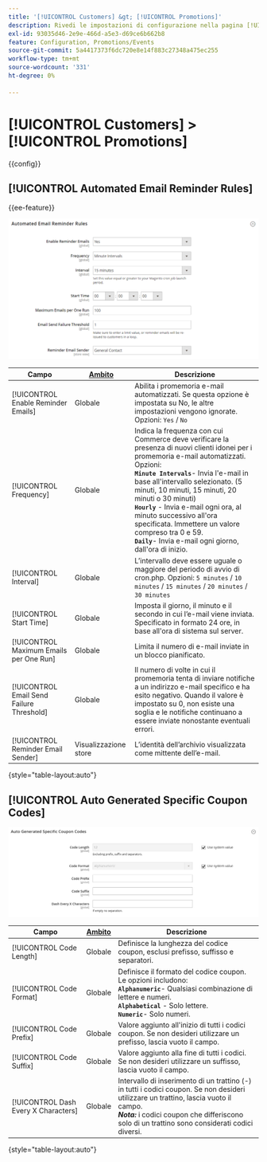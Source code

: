```yaml
---
title: '[!UICONTROL Customers] &gt; [!UICONTROL Promotions]'
description: Rivedi le impostazioni di configurazione nella pagina [!UICONTROL Customers] &gt; [!UICONTROL Promotions] dell'amministratore di Commerce.
exl-id: 93035d46-2e9e-466d-a5e3-d69ce6b662b8
feature: Configuration, Promotions/Events
source-git-commit: 5a4417373f6dc720e8e14f883c27348a475ec255
workflow-type: tm+mt
source-wordcount: '331'
ht-degree: 0%

---
```


# [!UICONTROL Customers] > [!UICONTROL Promotions]

{{config}}

## [!UICONTROL Automated Email Reminder Rules]

{{ee-feature}}

![Regole promemoria e-mail automatizzati](./assets/promotions-automated-email-reminder-rules.png)<!-- zoom -->

<!-- [Automated Email Reminder Rules](https://experienceleague.adobe.com/en/docs/commerce-admin/marketing/communications/email-reminders/email-reminder-rules#configure-email-reminders) -->

| Campo | [Ambito](../../getting-started/websites-stores-views.md#scope-settings) | Descrizione |
|--- |--- |--- |
| [!UICONTROL Enable Reminder Emails] | Globale | Abilita i promemoria e-mail automatizzati. Se questa opzione è impostata su No, le altre impostazioni vengono ignorate. Opzioni: `Yes` / `No` |
| [!UICONTROL Frequency] | Globale | Indica la frequenza con cui Commerce deve verificare la presenza di nuovi clienti idonei per i promemoria e-mail automatizzati. Opzioni: <br/>**`Minute Intervals`**- Invia l&#39;e-mail in base all&#39;intervallo selezionato. (5 minuti, 10 minuti, 15 minuti, 20 minuti o 30 minuti)<br/>**`Hourly`** - Invia e-mail ogni ora, al minuto successivo all&#39;ora specificata. Immettere un valore compreso tra 0 e 59. <br/>**`Daily`**- Invia e-mail ogni giorno, dall&#39;ora di inizio. |
| [!UICONTROL Interval] | Globale | L’intervallo deve essere uguale o maggiore del periodo di avvio di cron.php. Opzioni: `5 minutes` / `10 minutes` / `15 minutes` / `20 minutes` / `30 minutes` |
| [!UICONTROL Start Time] | Globale | Imposta il giorno, il minuto e il secondo in cui l’e-mail viene inviata. Specificato in formato 24 ore, in base all&#39;ora di sistema sul server. |
| [!UICONTROL Maximum Emails per One Run] | Globale | Limita il numero di e-mail inviate in un blocco pianificato. |
| [!UICONTROL Email Send Failure Threshold] | Globale | Il numero di volte in cui il promemoria tenta di inviare notifiche a un indirizzo e-mail specifico e ha esito negativo. Quando il valore è impostato su 0, non esiste una soglia e le notifiche continuano a essere inviate nonostante eventuali errori. |
| [!UICONTROL Reminder Email Sender] | Visualizzazione store | L’identità dell’archivio visualizzata come mittente dell’e-mail. |

{style="table-layout:auto"}

## [!UICONTROL Auto Generated Specific Coupon Codes]

![Codici coupon specifici generati automaticamente](./assets/promotions-auto-generated-specific-coupon-codes.png)<!-- zoom -->

<!-- [Auto Generated Specific Coupon Codes](https://experienceleague.adobe.com/en/docs/commerce-admin/marketing/promotions/cart-rules/price-rules-cart-coupon#configure-coupon-codes)  -->

| Campo | [Ambito](../../getting-started/websites-stores-views.md#scope-settings) | Descrizione |
|--- |--- |--- |
| [!UICONTROL Code Length] | Globale | Definisce la lunghezza del codice coupon, esclusi prefisso, suffisso e separatori. |
| [!UICONTROL Code Format] | Globale | Definisce il formato del codice coupon. Le opzioni includono: <br/>**`Alphanumeric`**- Qualsiasi combinazione di lettere e numeri.<br/>**`Alphabetical`** - Solo lettere. <br/>**`Numeric`**- Solo numeri. |
| [!UICONTROL Code Prefix] | Globale | Valore aggiunto all&#39;inizio di tutti i codici coupon. Se non desideri utilizzare un prefisso, lascia vuoto il campo. |
| [!UICONTROL Code Suffix] | Globale | Valore aggiunto alla fine di tutti i codici. Se non desideri utilizzare un suffisso, lascia vuoto il campo. |
| [!UICONTROL Dash Every X Characters] | Globale | Intervallo di inserimento di un trattino (-) in tutti i codici coupon. Se non desideri utilizzare un trattino, lascia vuoto il campo. <br/>_**Nota:**_ i codici coupon che differiscono solo di un trattino sono considerati codici diversi. |

{style="table-layout:auto"}
